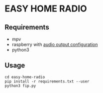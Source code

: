# EASY HOME RADIO

## Requirements
- mpv
- raspberry with [audio output configuration](https://www.raspberrypi.org/documentation/configuration/audio-config.md)
- python3

## Usage 
```
cd easy-home-radio
pip install -r requirements.txt --user
python3 fip.py
```

